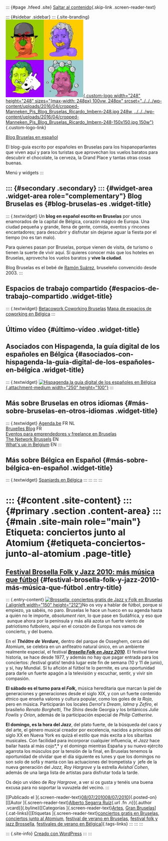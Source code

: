 ::: {#page .hfeed .site}
[Saltar al contenido](index.html#content){.skip-link
.screen-reader-text}

::: {#sidebar .sidebar}
::: {.site-branding}
[![](../../../wp-content/uploads/2016/04/cropped-Manneken_Pis_Blog_Bruselas_Ricardo_Imbern-248.jpg){.custom-logo
width="248" height="248" sizes="(max-width: 248px) 100vw, 248px"
srcset="../../../wp-content/uploads/2016/04/cropped-Manneken_Pis_Blog_Bruselas_Ricardo_Imbern-248.jpg 248w, ../../../wp-content/uploads/2016/04/cropped-Manneken_Pis_Blog_Bruselas_Ricardo_Imbern-248-150x150.jpg 150w"}](../../../index.html){.custom-logo-link}

[Blog Bruselas en español](../../../index.html)

El blog-guía escrito por españoles en Bruselas para los hispanoparlantes
que viven aquí y para los turistas que aprovechan los vuelos baratos
para descubrir el chocolate, la cerveza, la Grand Place y tantas otras
cosas buenas.

Menú y widgets
:::

::: {#secondary .secondary}
::: {#widget-area .widget-area role="complementary"}
Blog Bruselas es {#blog-bruselas-es .widget-title}
----------------

::: {.textwidget}
Un **blog en español escrito en Bruselas** por unos enamorados de la
capital de Bélgica, corazón mágico de Europa. Una ciudad pequeña y
grande, llena de gente, comida, eventos y rincones encantadores; para
descubrir y disfrutar sin dejarse aguar la fiesta por el tiempo (no es
tan malo).

Para quienes pasan por Bruselas, porque vienen de visita, de turismo o
tienen la suerte de vivir aquí. Sí quieres conocer más que los hoteles
en Bruselas, aprovecha los vuelos baratos y **vive la ciudad**.

Blog Bruselas es el bebé de [Ramón Suárez](http://www.ramonsuarez.com),
bruseleño convencido desde 2003.
:::

Espacios de trabajo compartido {#espacios-de-trabajo-compartido .widget-title}
------------------------------

::: {.textwidget}
[Betacowork Coworking Bruselas](http://www.betacowork.com) [Mapa de
espacios de coworking en Bélgica](http://coworkingbelgium.com)
:::

Último vídeo {#último-vídeo .widget-title}
------------

Asociados con Hispagenda, la guía digital de los españoles en Bélgica {#asociados-con-hispagenda-la-guía-digital-de-los-españoles-en-bélgica .widget-title}
---------------------------------------------------------------------

::: {.textwidget}
[![Hispagenda,la guía digital de los españoles en
Bélgica](../../../wp-content/uploads/2010/04/Hispagenda-250px.gif "Hispagenda, la guía digital de los españoles en Bélgica"){.attachment-medium
width="250" height="100"}](http://www.hispagenda.com)
:::

Más sobre Bruselas en otros idiomas {#más-sobre-bruselas-en-otros-idiomas .widget-title}
-----------------------------------

::: {.textwidget}
[Agenda.be](http://www.agenda.be) FR NL\
[Bruxelles Blog](http://www.bxlblog.be/) FR\
[Eventos para emprendedores y freelance en
Bruselas](http://www.betacowork.com/events/)\
[The Network
Brussels](http://groups.yahoo.com/group/TheNetworkBrussels/) EN\
[What\'s up in Belgium](http://www.whatsupin.be/) EN
:::

Más sobre Bélgica en Español {#más-sobre-bélgica-en-español .widget-title}
----------------------------

::: {.textwidget}
[Spaniards en Bélgica](http://www.spaniards.es/paises/belgica)
:::
:::
:::
:::

::: {#content .site-content}
::: {#primary .section .content-area}
::: {#main .site-main role="main"}
Etiqueta: conciertos junto al Atomium {#etiqueta-conciertos-junto-al-atomium .page-title}
=====================================

[Festival Brosella Folk y Jazz 2010: más música que fútbol](../../../index.html?p=2546) {#festival-brosella-folk-y-jazz-2010-más-música-que-fútbol .entry-title}
---------------------------------------------------------------------------------------

::: {.entry-content}
[![Brossella: conciertos gratis de Jazz y Folk en
Bruselas](http://www.brosella.be/sites/default/files/nodepics/affiche2010.jpg "Brossella: conciertos gratis de Jazz y Folk en Bruselas"){.alignleft
width="150" height="212"}](http://www.brosella.be)No os voy a hablar de
fútbol, porque si empiezo, ya sabéis, no paro. Bruselas le hace un hueco
en su agenda hasta a quién no le importe, *absolument rien*, lo que pase
en Sudáfrica, y eso que  aunque ahora por la península y más allá azota
un fuerte viento de patriotismo futbolero, aquí en el corazón de Europa
nos vamos de concierto, y del bueno.

En el ***Théâtre de Verdure*,** dentro del parque de Osseghem, cerca del
Atomium, se celebra en un anfiteatro natural único, en un ambiente
realmente especial, el festival ***[Brosella Folk en Jazz
2010](http://www.agenda.be/v2/fr/detail/id/197391.html)***. El festival
tiene historia, se hace desde 1977, y además no hay que pagar entrada
para los conciertos: ¡festival gratis! tendrá lugar este fin de semana
(10 y 11 de junio), y sí, hay Mundial. Sí tu afición al fútbol te lo
permite, es una oportunidad para darle un fuerte apagón a la televisión
y escuchar, sentir, y vivir sin compasión.

**El sábado es el turno para el *Folk*,** música hereditaria que marcan
la piel de generaciones y generaciones desde el siglo XIX, y con un
fuerte contenido étnico que enseña valores y cultura popular, como los
goles de *la Roja*, pero en música. Participarán los locales *Derrol's
Dream*, *Ialma* y *Zefiro*, el brasileño *Renato Borghetti*, *The Shins*
desde Georgia y los británicos *Julie Fowlis* y *Orion*, además de la
participación especial de *Philip Catherine.*

**El domingo, es la hora del *Jazz***, del plato fuerte, de la búsqueda
del caos y del arte, el género musical creador por excelencia, nacidos a
principios del siglo XX en Nueva York es quizá el estilo que más excita
a los sibaritas musicales. Con facilidad para incorporar cualquier
influencia, el *Jazz* hace bailar hasta al más cojo*,* y el domingo
mientras España y su nuevo ejército agarrota los músculos por la tensión
de la final, en Bruselas tenemos la oportunidad de olvidar que el día
siguiente es lunes y que los domingos no son solo de sofá y manta con
las actuaciones del trompetista y  jefe de la nueva generación del
*Jazz, Roy Hargrove* y la estrella *Avishaï Cohen*, además de una larga
lista de artistas para disfrutar toda la tarde.

Os dejo un vídeo de *Roy Hargrove*, a ver si os gusta y tenéis una buena
excusa para no soportar la vuvuzela del vecino.
:::

[[Publicado el
]{.screen-reader-text}[08/07/201008/07/2010](../../../index.html?p=2546)]{.posted-on}[[[Autor
]{.screen-reader-text}[Alberto Segarra
Ruíz](../../author/albertosegarraruiz/index.html){.url .fn .n}]{.author
.vcard}]{.byline}[[Categorías
]{.screen-reader-text}[Artes](../../category/artes/index.html), [Gran
Bruselas](../../category/gran-bruselas/index.html)]{.cat-links}[[Etiquetas
]{.screen-reader-text}[conciertos gratis en
Bruselas](../conciertos-gratis-en-bruselas/index.html), [conciertos
junto al Atomium](index.html), [festival de verano en
Bruselas](../festival-de-verano-en-bruselas/index.html), [festival folk
y jazz Brossella](../festival-folk-y-jazz-brossella/index.html),
[festivales de verano en
Bélgica](../festivales-de-verano-en-belgica/index.html)]{.tags-links}
:::
:::
:::

::: {.site-info}
[Creado con WordPress](https://es.wordpress.org/)
:::
:::
